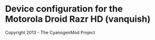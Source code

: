 Device configuration for the Motorola Droid Razr HD (vanquish)
===============================

Copyright 2013 - The CyanogenMod Project
